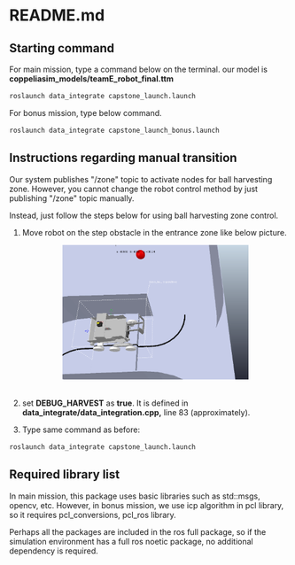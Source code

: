 # README.md

## Starting command

For main mission, type a command below on the terminal. our model is **coppeliasim_models/teamE_robot_final.ttm**

```bash
roslaunch data_integrate capstone_launch.launch
```

For bonus mission, type below command.

```bash
roslaunch data_integrate capstone_launch_bonus.launch
```

## Instructions regarding manual transition

Our system publishes "/zone" topic to activate nodes for ball harvesting zone. However, you cannot change the robot control method by just publishing "/zone" topic manually.

Instead, just follow the steps below for using ball harvesting zone control.

1. Move robot on the step obstacle in the entrance zone like below picture. 
    <p align="center"><img src="harvest_debug_img.png" width="70%" /><br><br></p>

2. set **DEBUG_HARVEST** as **true**. It is defined in **data_integrate/data_integration.cpp,** line 83 (approximately).
3. Type same command as before: 

```bash
roslaunch data_integrate capstone_launch.launch
```

## Required library list

In main mission, this package uses basic libraries such as std::msgs, opencv, etc. However, in bonus mission, we use icp algorithm in pcl library, so it requires pcl_conversions, pcl_ros library.

Perhaps all the packages are included in the ros full package, so if the simulation environment has a full ros noetic package, no additional dependency is required.

